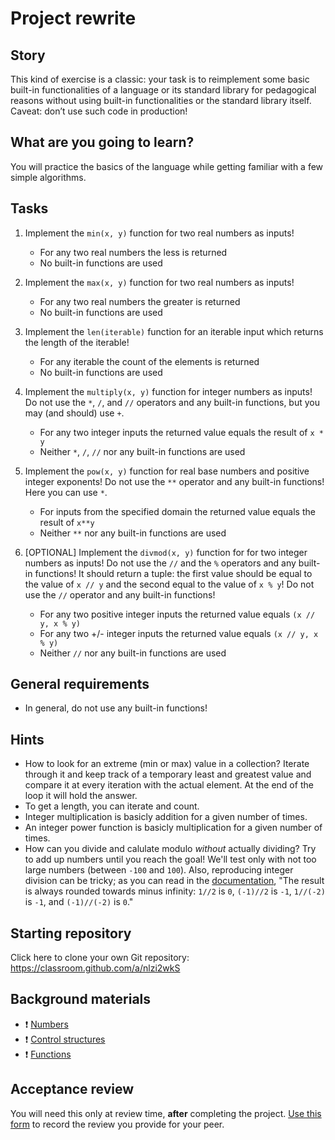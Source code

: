# Project rewrite

## Story

This kind of exercise is a classic: your task is to reimplement some basic
built-in functionalities of a language or its standard library for pedagogical
reasons without using built-in functionalities or the standard library itself.
Caveat: don’t use such code in production!

## What are you going to learn?

You will practice the basics of the language while getting familiar with a few
simple algorithms.

## Tasks


1. Implement the `min(x, y)` function for two real numbers as inputs!

    - For any two real numbers the less is returned
    - No built-in functions are used

2. Implement the `max(x, y)` function for two real numbers as inputs!

    - For any two real numbers the greater is returned
    - No built-in functions are used

3. Implement the `len(iterable)` function for an iterable input which returns the length of the iterable!

    - For any iterable the count of the elements is returned
    - No built-in functions are used

4. Implement the `multiply(x, y)` function for integer numbers as inputs! Do not use the `*`, `/`, and `//` operators and any built-in functions, but you may (and should) use `+`.

    - For any two integer inputs the returned value equals the result of `x * y`
    - Neither `*`, `/`, `//` nor any built-in functions are used

5. Implement the `pow(x, y)` function for real base numbers and positive integer exponents! Do not use the `**` operator and any built-in functions! Here you can use `*`.

    - For inputs from the specified domain the returned value equals the result of `x**y`
    - Neither `**` nor any built-in functions are used

6. [OPTIONAL] Implement the `divmod(x, y)` function for for two integer numbers as inputs! Do not use the `//` and the `%` operators and any built-in functions! It should return a tuple: the first value should be equal to the value of `x // y` and the second equal to the value of `x % y`! Do not use the `//` operator and any built-in functions!

    - For any two positive integer inputs the returned value equals `(x // y, x % y)`
    - For any two +/- integer inputs the returned value equals `(x // y, x % y)`
    - Neither `//` nor any built-in functions are used


## General requirements


 - In general, do not use any built-in functions!

## Hints

- How to look for an extreme (min or max) value in a collection?
  Iterate through it and keep track of a temporary least and greatest
  value and compare it at every iteration with the actual element.
  At the end of the loop it will hold the answer.
- To get a length, you can iterate and count.
- Integer multiplication is basicly addition for a given number of times.
- An integer power function is basicly multiplication for a given number of times.
- How can you divide and calulate modulo _without_ actually dividing?
  Try to add up numbers until you reach the goal! We'll test only with
  not too large numbers (between `-100` and `100`).
  Also, reproducing integer division can be tricky; as you can read in the
  [documentation](https://docs.python.org/3/library/stdtypes.html#numeric-types-int-float-complex),
  "The result is always rounded towards minus infinity:
  `1//2` is `0`, `(-1)//2` is `-1`, `1//(-2)` is `-1`, and `(-1)//(-2)` is `0`."

## Starting repository

Click here to clone your own Git repository:
https://classroom.github.com/a/nlzi2wkS

## Background materials

- :exclamation: [Numbers](../pages/python/numbers.md)
- :exclamation: [Control structures](../pages/python/control-structures.md)
- :exclamation: [Functions](../pages/python/functions.md)

## Acceptance review

You will need this only at review time, **after** completing the project.
[Use this form](https://forms.gle/BRJ1tkm88NstmLfg7) to record the review you provide for your peer.